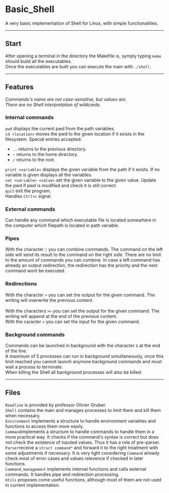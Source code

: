 # Basic_Shell
A very basic implementation of Shell for Linux, with simple functionalities.
___
## Start
After opening a terminal in the directory the Makefile is, symply typing `make` should build all the executables.<br/>
Once the executables are built you can execute the main with `./shell`.
___
## Features
*Commands's name are not case-sensitive, but values are.<br/>
There are no Shell interpretation of wildcards.*
### Internal commands
`pwd` displays the current pwd from the path variables. <br/>
`cd <location>` moves the pwd to the given location if it exists in the filesystem. Special entries accepted: 
- `..` returns to the previous directory.
- `~` returns to the home directory.
- `/` returns to the root. <a/>

`print <variable>` displays the given variable from the path if it exists. If no variable is given displays all the variables. <br/>
`set <variable> <value>` set the given variable to the given value. Update the pwd if pwd is modified and check it is still correct.<br/>
`quit` exit the program. <br/>
Handles `Ctrl+c` signal.

### External commands
Can handle any command which executable file is located somewhere in the computer which filepath is located in path variable.

### Pipes
With the character `|` you can combine commands. The command on the left side will send its result to the command on the right side. There are no limit to the amount of commands you can combine. In case a left command has already an output redirection, the redirection has the priority and the next command wont be executed.

### Redirections
With the character `>` you can set the output for the given command. The writing will overwrite the previous content. <br/>   
With the characters `>>` you can set the output for the given command. The writing will append at the end of the previous content. <br/>
With the caracter `<` you can set the input for the given command.

### Background commands
Commands can be launched in background with the character `&` at the end of the line. <br/>
A maximum of 5 processes can run in background simultaneously, once this limit reached you cannot launch anymore background commands and must wait a process to terminate. <br/>
When killing the Shell all background processes will also be killed.

___
## Files
`Readline` is provided by professor Olivier Gruber. <br/>
`Shell` contains the main and manages processes to limit them and kill them when necessary.<br/>
`Environment` implements a structure to handle environment variables and functions to access them more easily.<br/>
`Command`implements a structure to handle commands to handle them in a more practical way. It checks if the command's syntax is correct but does not check the existence of inputed values. Thus it has a role of pre-parser.<br/>
`Parser`receive a `struct command*` and forward it to the right treatment with some adjustments if necessary. It is very light considering `Command` already check most of error cases and values relevence if checked in later functions.<br/>
`Command_management` implements internal functions and calls external commands. It handles pipe and redirection processing.<br/>
`Utils` proposes come useful functions, although most of them are not used in current implementation.<br/>
